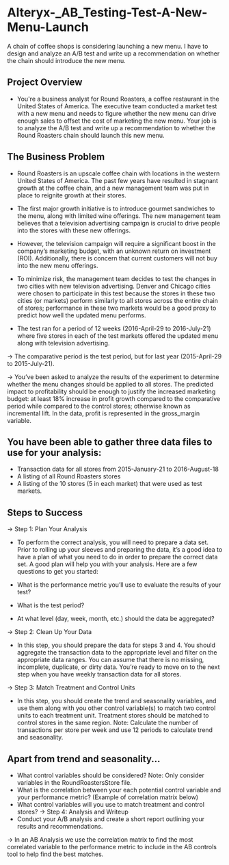 # Alteryx-_AB_Testing-Test-A-New-Menu-Launch
A chain of coffee shops is considering launching a new menu. I have to design and analyze an A/B test and write up a recommendation on whether the chain should introduce the new menu.

## Project Overview

* You're a business analyst for Round Roasters, a coffee restaurant in the United States of America. The executive team conducted a market test with a new menu and needs to figure whether the new menu can drive enough sales to offset the cost of marketing the new menu. Your job is to analyze the A/B test and write up a recommendation to whether the Round Roasters chain should launch this new menu.

## The Business Problem

* Round Roasters is an upscale coffee chain with locations in the western United States of America. The past few years have resulted in stagnant growth at the coffee chain, and a new management team was put in place to reignite growth at their stores.

* The first major growth initiative is to introduce gourmet sandwiches to the menu, along with limited wine offerings. The new management team believes that a television advertising campaign is crucial to drive people into the stores with these new offerings.

* However, the television campaign will require a significant boost in the company’s marketing budget, with an unknown return on investment (ROI). Additionally, there is concern that current customers will not buy into the new menu offerings.

* To minimize risk, the management team decides to test the changes in two cities with new television advertising. Denver and Chicago cities were chosen to participate in this test because the stores in these two cities (or markets) perform similarly to all stores across the entire chain of stores; performance in these two markets would be a good proxy to predict how well the updated menu performs.

* The test ran for a period of 12 weeks (2016-April-29 to 2016-July-21) where five stores in each of the test markets offered the updated menu along with television advertising.

-> The comparative period is the test period, but for last year (2015-April-29 to 2015-July-21).

-> You’ve been asked to analyze the results of the experiment to determine whether the menu changes should be applied to all stores. The predicted impact to profitability should be enough to justify the increased marketing budget: at least 18% increase in profit growth compared to the comparative period while compared to the control stores; otherwise known as incremental lift. In the data, profit is represented in the gross_margin variable.

## You have been able to gather three data files to use for your analysis:

* Transaction data for all stores from 2015-January-21 to 2016-August-18
* A listing of all Round Roasters stores
* A listing of the 10 stores (5 in each market) that were used as test markets.

## Steps to Success
-> Step 1: Plan Your Analysis
* To perform the correct analysis, you will need to prepare a data set. Prior to rolling up your sleeves and preparing the data, it’s a good idea to have a plan of what you need to do in order to prepare the correct data set. A good plan will help you with your analysis. Here are a few questions to get you started:

* What is the performance metric you’ll use to evaluate the results of your test?
* What is the test period?
* At what level (day, week, month, etc.) should the data be aggregated?

-> Step 2: Clean Up Your Data
* In this step, you should prepare the data for steps 3 and 4. You should aggregate the transaction data to the appropriate level and filter on the appropriate data ranges. You can assume that there is no missing, incomplete, duplicate, or dirty data. You’re ready to move on to the next step when you have weekly transaction data for all stores.

-> Step 3: Match Treatment and Control Units
* In this step, you should create the trend and seasonality variables, and use them along with you other control variable(s) to match two control units to each treatment unit. Treatment stores should be matched to control stores in the same region. Note: Calculate the number of transactions per store per week and use 12 periods to calculate trend and seasonality.

## Apart from trend and seasonality...

* What control variables should be considered? Note: Only consider variables in the RoundRoastersStore file.
* What is the correlation between your each potential control variable and your performance metric? (Example of correlation matrix below)
* What control variables will you use to match treatment and control stores?
-> Step 4: Analysis and Writeup
* Conduct your A/B analysis and create a short report outlining your results and recommendations.


-> In an AB Analysis we use the correlation matrix to find the most correlated variable to the performance metric to include in the AB controls tool to help find the best matches.
